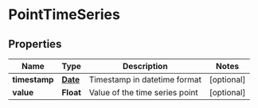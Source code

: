 
# PointTimeSeries

## Properties
Name | Type | Description | Notes
------------ | ------------- | ------------- | -------------
**timestamp** | [**Date**](Date.md) | Timestamp in datetime format |  [optional]
**value** | **Float** | Value of the time series point |  [optional]



